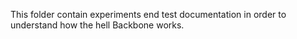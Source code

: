 This folder contain experiments end test documentation in order to understand how the hell Backbone works.